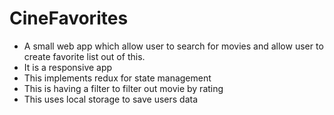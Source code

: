 # CineFavorites

* A small web app which allow user to search for movies and allow user to create favorite list out of this.
* It is a responsive app
* This implements redux for state management
* This is having a filter to filter out movie by rating
* This uses local storage to save users data